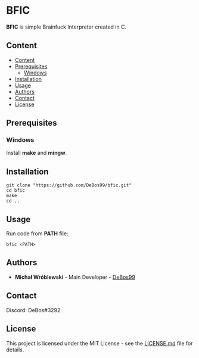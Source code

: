 # BFIC

**BFIC** is simple Brainfuck Interpreter created in C.

## Content

- [Content](#content)
- [Prerequisites](#prerequisites)
  - [Windows](Windows)
- [Installation](#installation)
- [Usage](#usage)
- [Authors](#authors)
- [Contact](#contact)
- [License](#license)

## Prerequisites

### Windows

Install **make** and **mingw**.

## Installation

```
git clone "https://github.com/DeBos99/bfic.git"
cd bfic
make
cd ..
```

## Usage

Run code from **PATH** file:

`bfic <PATH>`

## Authors

* **Michał Wróblewski** - Main Developer - [DeBos99](https://github.com/DeBos99)

## Contact

Discord: DeBos#3292

## License

This project is licensed under the MIT License - see the [LICENSE.md](LICENSE.md) file for details.
